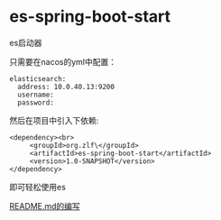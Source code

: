 # es-spring-boot-start

es启动器

只需要在nacos的yml中配置：


```
elasticsearch:
  address: 10.0.40.13:9200
  username: 
  password: 
```
  
然后在项目中引入下依赖:

```
<dependency><br>
     <groupId>org.zlf\</groupId>
     <artifactId>es-spring-boot-start</artifactId>
     <version>1.0-SNAPSHOT</version>
</dependency>
```


即可轻松使用es

[README.md的编写](https://github.com/guodongxiaren/README#readme)